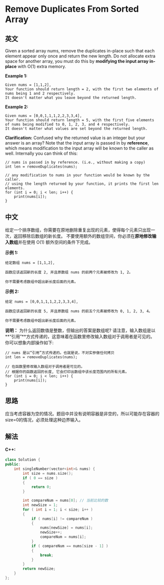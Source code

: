 
# Remove Duplicates From Sorted Array

## 英文
Given a sorted array nums, remove the duplicates in-place such that each element appear only once and return the new length.
Do not allocate extra space for another array, you must do this by **modifying the input array in-place** with O(1) extra memory.

**Example 1:**
```
Given nums = [1,1,2],
Your function should return length = 2, with the first two elements of nums being 1 and 2 respectively.
It doesn't matter what you leave beyond the returned length.
```
**Example 2:**
```
Given nums = [0,0,1,1,1,2,2,3,3,4],
Your function should return length = 5, with the first five elements of nums being modified to 0, 1, 2, 3, and 4 respectively.
It doesn't matter what values are set beyond the returned length.
```
**Clarification:**
Confused why the returned value is an integer but your answer is an array?
Note that the input array is passed in by **reference**, which means modification to the input array will be known to the caller as well.
Internally you can think of this:
```
// nums is passed in by reference. (i.e., without making a copy)
int len = removeDuplicates(nums);

// any modification to nums in your function would be known by the caller.
// using the length returned by your function, it prints the first len elements.
for (int i = 0; i < len; i++) {
    print(nums[i]);
}
```

## 中文
给定一个排序数组，你需要在原地删除重复出现的元素，使得每个元素只出现一次，返回移除后数组的新长度。
不要使用额外的数组空间，你必须在**原地修改输入数组**并在使用 O(1) 额外空间的条件下完成。

**示例 1:**
```
给定数组 nums = [1,1,2], 

函数应该返回新的长度 2, 并且原数组 nums 的前两个元素被修改为 1, 2。 

你不需要考虑数组中超出新长度后面的元素。
```
**示例 2:**
```
给定 nums = [0,0,1,1,1,2,2,3,3,4],

函数应该返回新的长度 5, 并且原数组 nums 的前五个元素被修改为 0, 1, 2, 3, 4。

你不需要考虑数组中超出新长度后面的元素。
```

**说明：**
为什么返回数值是整数，但输出的答案是数组呢?
请注意，输入数组是以**“引用”**方式传递的，这意味着在函数里修改输入数组对于调用者是可见的。
你可以想象内部操作如下:
```
// nums 是以“引用”方式传递的。也就是说，不对实参做任何拷贝
int len = removeDuplicates(nums);

// 在函数里修改输入数组对于调用者是可见的。
// 根据你的函数返回的长度, 它会打印出数组中该长度范围内的所有元素。
for (int i = 0; i < len; i++) {
    print(nums[i]);
}
```

## 思路
应当考虑容器为空的情况。题目中并没有说明容器是非空的，所以可能存在容器的size=0的情况，必须处理这种边界输入。

## 解法
#### **C++:**
```c++
class Solution {
public:
    int singleNumber(vector<int>& nums) {
        int size = nums.size();
        if ( 0 == size )
        {
            return 0;
        }

        int compareNum = nums[0]; // 当前比较的数
        int newSize = 1;
        for ( int i = 1; i < size; i++ )
        {
            if ( nums[i] != compareNum )
            {
                nums[newSize] = nums[i];
                newSize++;
                compareNum = nums[i];
            }
            if ( compareNum == nums[size - 1] )
            {
                break;
            }
        }
        return newSize;
    }
};
```
